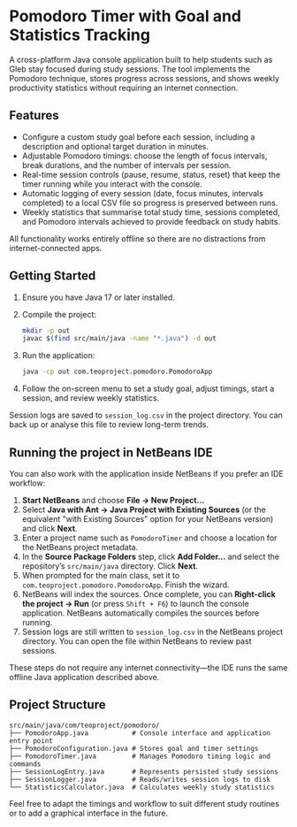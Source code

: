 # Pomodoro Timer with Goal and Statistics Tracking

A cross-platform Java console application built to help students such as Gleb stay focused during
study sessions. The tool implements the Pomodoro technique, stores progress across sessions, and
shows weekly productivity statistics without requiring an internet connection.

## Features

- Configure a custom study goal before each session, including a description and optional target
  duration in minutes.
- Adjustable Pomodoro timings: choose the length of focus intervals, break durations, and the number
  of intervals per session.
- Real-time session controls (pause, resume, status, reset) that keep the timer running while you
  interact with the console.
- Automatic logging of every session (date, focus minutes, intervals completed) to a local CSV file
  so progress is preserved between runs.
- Weekly statistics that summarise total study time, sessions completed, and Pomodoro intervals
  achieved to provide feedback on study habits.

All functionality works entirely offline so there are no distractions from internet-connected apps.

## Getting Started

1. Ensure you have Java 17 or later installed.
2. Compile the project:

   ```bash
   mkdir -p out
   javac $(find src/main/java -name "*.java") -d out
   ```

3. Run the application:

   ```bash
   java -cp out com.teoproject.pomodoro.PomodoroApp
   ```

4. Follow the on-screen menu to set a study goal, adjust timings, start a session, and review weekly
   statistics.

Session logs are saved to `session_log.csv` in the project directory. You can back up or analyse this
file to review long-term trends.

## Running the project in NetBeans IDE

You can also work with the application inside NetBeans if you prefer an IDE workflow:

1. **Start NetBeans** and choose **File → New Project…**
2. Select **Java with Ant → Java Project with Existing Sources** (or the equivalent "with Existing Sources" option for your NetBeans version) and click **Next**.
3. Enter a project name such as `PomodoroTimer` and choose a location for the NetBeans project metadata.
4. In the **Source Package Folders** step, click **Add Folder…** and select the repository’s `src/main/java` directory. Click **Next**.
5. When prompted for the main class, set it to `com.teoproject.pomodoro.PomodoroApp`. Finish the wizard.
6. NetBeans will index the sources. Once complete, you can **Right-click the project → Run** (or press `Shift + F6`) to launch the console application. NetBeans automatically compiles the sources before running.
7. Session logs are still written to `session_log.csv` in the NetBeans project directory. You can open the file within NetBeans to review past sessions.

These steps do not require any internet connectivity—the IDE runs the same offline Java application described above.

## Project Structure

```
src/main/java/com/teoproject/pomodoro/
├── PomodoroApp.java           # Console interface and application entry point
├── PomodoroConfiguration.java # Stores goal and timer settings
├── PomodoroTimer.java         # Manages Pomodoro timing logic and commands
├── SessionLogEntry.java       # Represents persisted study sessions
├── SessionLogger.java         # Reads/writes session logs to disk
└── StatisticsCalculator.java  # Calculates weekly study statistics
```

Feel free to adapt the timings and workflow to suit different study routines or to add a graphical
interface in the future.
